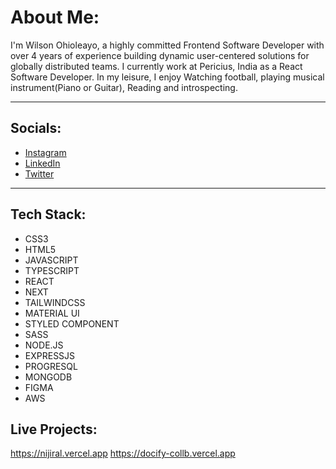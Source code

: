 # About Me:

I'm Wilson Ohioleayo, a highly committed Frontend Software Developer with over 4 years of experience building dynamic user-centered solutions for globally distributed teams. I currently work at Pericius, India as a React Software Developer. In my leisure, I enjoy Watching football, playing musical instrument(Piano or Guitar), Reading and introspecting.

---

## Socials:

- [Instagram](https://www.instagram.com/wils_ohio)
- [LinkedIn](https://www.linkedin.com/in/wilson-ohioleayo-13282b233)
- [Twitter](https://x.com/wils_ohio)

---

## Tech Stack:

- CSS3
- HTML5
- JAVASCRIPT
- TYPESCRIPT
- REACT
- NEXT
- TAILWINDCSS
- MATERIAL UI
- STYLED COMPONENT
- SASS
- NODE.JS
- EXPRESSJS
- PROGRESQL
- MONGODB
- FIGMA
- AWS

## Live Projects:
https://nijiral.vercel.app
https://docify-collb.vercel.app
